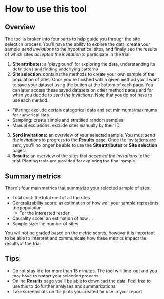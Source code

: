# How to use this tool
## Overview
The tool is broken into four parts to help guide you through the site selection process. You'll have the ability to explore the data, create your sample, _send invitations_ to the hypothetical sites, and finally see the results of which sites _accepted the invitation_ to participate in the trial.

1. **Site attributes:** a 'playground' for exploring the data, understanding its definitions and finding underlying patterns
2. **Site selection:** contains the methods to create your own sample of the population of sites. Once you're finished with a given method you'll want to save your dataset using the button at the bottom of each page. You can later access these saved datasets on other method pages and for when you decide to _send the invitations_. Note that you do not have to use each method.
  - Filtering: exclude certain categorical data and set minimums/maximums for numerical data
  - Sampling: create simple and stratified random samples
  - Manual exclusions: exclude sites manually by their ID
3. **Send invitations:** an overview of your selected sample. You must _send the invitations_ to progress to the **Results** page. Once the invitations are sent, you'll no longer be able to use the **Site attributes** or **Site selection** pages.
4. **Results:** an overview of the sites that _accepted the invitations_ to the trial. Plotting tools are provided for exploring the final sample



## Summary metrics
There's four main metrics that summarize your selected sample of sites:
- Total cost: the total cost of all the sites
- Generalizability score: an estimation of how well your sample represents the population
  - For the interested reader: 
- Causality score: an estimation of how ...
- Sample size: the number of sites

You will not be graded based on the metric scores, however it is important to be able to interpret and communicate how these metrics impact the results of the trial.

## Tips: 
- Do not stay idle for more than 15 minutes. The tool will time-out and you may have to restart your selection process
- On the **Results** page you'll be able to download the data. Feel free to use this to do further analyses and summarizations
- Take screenshots on the plots you created for use in your report


<br>
<br>
<br>